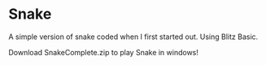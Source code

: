 # Snake
A simple version of snake coded when I first started out. Using Blitz Basic.

Download SnakeComplete.zip to play Snake in windows!
